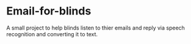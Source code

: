 # Email-for-blinds
A small project to help blinds listen to thier emails and reply via speech recognition and converting it to text.
